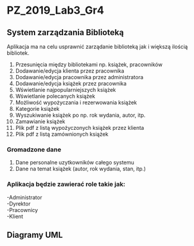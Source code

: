 # PZ_2019_Lab3_Gr4
## System zarządzania Biblioteką

Aplikacja ma na celu usprawnić zarządanie biblioteką jak i większą ilością bibliotek. 
1. Przesunięcia między bibliotekami np. książek, pracowników
1. Dodawanie/edycja klienta przez pracownika
1. Dodawanie/edycja pracownika przez administratora
1. Dodawanie/edycja książek przez pracownika
1. Wświetlanie najpopularniejszych książek
1. Wświetlanie polecanych książek
1. Możliwość wypożyczania i rezerwowania książek
1. Kategorie książek
1. Wyszukiwanie książek po np. rok wydania, autor, itp.
1. Zamawianie książek
1. Plik pdf z listą wypożyczonych książek przez klienta 
1. Plik pdf z listą zamównionych książek

### Gromadzone dane
1. Dane personalne uzytkowników całego systemu
1. Dane na temat książek (autor, rok wydania, stan, itp.)


### Aplikacja będzie zawierać role takie jak: 
-Administrator <br>
-Dyrektor<br>
-Pracownicy<br>
-Klient<br>

## Diagramy UML
